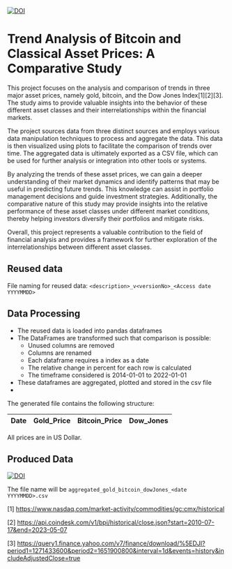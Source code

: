 [![DOI](https://zenodo.org/badge/637382943.svg)](https://zenodo.org/badge/latestdoi/637382943)

# Trend Analysis of Bitcoin and Classical Asset Prices: A Comparative Study

This project focuses on the analysis and comparison of trends in three major asset prices, namely gold, bitcoin, and the Dow Jones Index[1][2][3]. The study aims to provide valuable insights into the behavior of these different asset classes and their interrelationships within the financial markets.

The project sources data from three distinct sources and employs various data manipulation techniques to process and aggregate the data. This data is then visualized using plots to facilitate the comparison of trends over time. The aggregated data is ultimately exported as a CSV file, which can be used for further analysis or integration into other tools or systems.

By analyzing the trends of these asset prices, we can gain a deeper understanding of their market dynamics and identify patterns that may be useful in predicting future trends. This knowledge can assist in portfolio management decisions and guide investment strategies. Additionally, the comparative nature of this study may provide insights into the relative performance of these asset classes under different market conditions, thereby helping investors diversify their portfolios and mitigate risks.

Overall, this project represents a valuable contribution to the field of financial analysis and provides a framework for further exploration of the interrelationships between different asset classes.


## Reused data
File naming for reused data:
`<description>_v<versionNo>_<Access date YYYYMMDD>`


## Data Processing
* The reused data is loaded into pandas dataframes
* The DataFrames are transformed such that comparison is possible:
  * Unused columns are removed
  * Columns are renamed
  * Each dataframe requires a index as a date
  * The relative change in percent for each row is calculated
  * The timeframe considered is 2014-01-01 to 2022-01-01
* These dataframes are aggregated, plotted and stored in the csv file
* 
The generated file contains the following structure:

| Date | Gold_Price | Bitcoin_Price | Dow_Jones |
|------|------------|---------------|-----------|

All prices are in US Dollar.

## Produced Data

[![DOI](https://test.researchdata.tuwien.ac.at/badge/DOI/10.70124/c70yb-q6d73.svg)](https://doi.org/10.70124/c70yb-q6d73)

The file name will be `aggregated_gold_bitcoin_dowJones_<date YYYYMMDD>.csv`


[1] https://www.nasdaq.com/market-activity/commodities/gc:cmx/historical

[2] https://api.coindesk.com/v1/bpi/historical/close.json?start=2010-07-17&end=2023-05-07

[3] https://query1.finance.yahoo.com/v7/finance/download/%5EDJI?period1=1271433600&period2=1651900800&interval=1d&events=history&includeAdjustedClose=true

